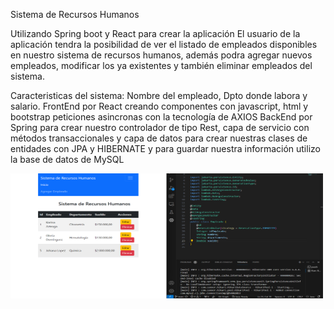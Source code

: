 Sistema de Recursos Humanos 

Utilizando Spring boot y React para crear la aplicación
El usuario de la aplicación tendra la posibilidad de ver el listado de empleados disponibles en nuestro sistema de recursos humanos, además podra 
agregar nuevos empleados, modificar los ya existentes y también eliminar empleados del sistema. 

Caracteristicas del sistema:
Nombre del empleado, Dpto donde labora y salario.
FrontEnd por React creando componentes con javascript, html y bootstrap
peticiones asincronas con la tecnología de AXIOS
BackEnd por Spring para crear nuestro controlador de tipo Rest, capa de servicio con métodos transaccionales y capa de datos para crear nuestras clases de entidades con JPA y HIBERNATE
y para guardar nuestra información utilizo la base de datos de MySQL

<img src="https://github.com/ferchris82/recursos-humanos-spring/blob/master/RecursosHumanos.png" width="500" height="200">
